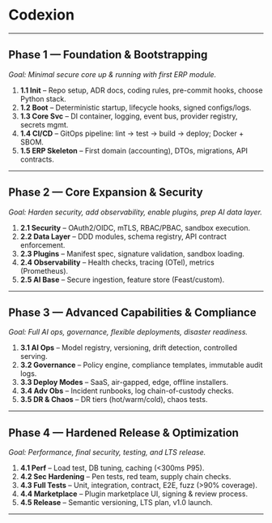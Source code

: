 # **Codexion**

---

## **Phase 1 — Foundation & Bootstrapping**

*Goal: Minimal secure core up & running with first ERP module.*

1. **1.1 Init** – Repo setup, ADR docs, coding rules, pre-commit hooks, choose Python stack.
2. **1.2 Boot** – Deterministic startup, lifecycle hooks, signed configs/logs.
3. **1.3 Core Svc** – DI container, logging, event bus, provider registry, secrets mgmt.
4. **1.4 CI/CD** – GitOps pipeline: lint → test → build → deploy; Docker + SBOM.
5. **1.5 ERP Skeleton** – First domain (accounting), DTOs, migrations, API contracts.

---

## **Phase 2 — Core Expansion & Security**

*Goal: Harden security, add observability, enable plugins, prep AI data layer.*

1. **2.1 Security** – OAuth2/OIDC, mTLS, RBAC/PBAC, sandbox execution.
2. **2.2 Data Layer** – DDD modules, schema registry, API contract enforcement.
3. **2.3 Plugins** – Manifest spec, signature validation, sandbox loading.
4. **2.4 Observability** – Health checks, tracing (OTel), metrics (Prometheus).
5. **2.5 AI Base** – Secure ingestion, feature store (Feast/custom).

---

## **Phase 3 — Advanced Capabilities & Compliance**

*Goal: Full AI ops, governance, flexible deployments, disaster readiness.*

1. **3.1 AI Ops** – Model registry, versioning, drift detection, controlled serving.
2. **3.2 Governance** – Policy engine, compliance templates, immutable audit logs.
3. **3.3 Deploy Modes** – SaaS, air-gapped, edge, offline installers.
4. **3.4 Adv Obs** – Incident runbooks, log chain-of-custody checks.
5. **3.5 DR & Chaos** – DR tiers (hot/warm/cold), chaos tests.

---

## **Phase 4 — Hardened Release & Optimization**

*Goal: Performance, final security, testing, and LTS release.*

1. **4.1 Perf** – Load test, DB tuning, caching (<300ms P95).
2. **4.2 Sec Hardening** – Pen tests, red team, supply chain checks.
3. **4.3 Full Tests** – Unit, integration, contract, E2E, fuzz (>90% coverage).
4. **4.4 Marketplace** – Plugin marketplace UI, signing & review process.
5. **4.5 Release** – Semantic versioning, LTS plan, v1.0 launch.

---